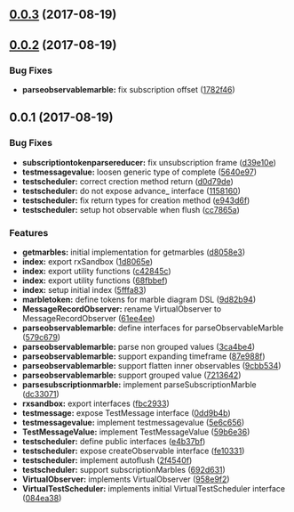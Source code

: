 <a name="0.0.3"></a>
## [0.0.3](https://github.com/kwonoj/rx-sandbox/compare/v0.0.2...v0.0.3) (2017-08-19)



<a name="0.0.2"></a>
## [0.0.2](https://github.com/kwonoj/rx-sandbox/compare/v0.0.1...v0.0.2) (2017-08-19)


### Bug Fixes

* **parseobservablemarble:** fix subscription offset ([1782f46](https://github.com/kwonoj/rx-sandbox/commit/1782f46))



<a name="0.0.1"></a>
## 0.0.1 (2017-08-19)


### Bug Fixes

* **subscriptiontokenparsereducer:** fix unsubscription frame ([d39e10e](https://github.com/kwonoj/rx-sandbox/commit/d39e10e))
* **testmessagevalue:** loosen generic type of complete ([5640e97](https://github.com/kwonoj/rx-sandbox/commit/5640e97))
* **testscheduler:** correct crection method return ([d0d79de](https://github.com/kwonoj/rx-sandbox/commit/d0d79de))
* **testscheduler:** do not expose advance_ interface ([1158160](https://github.com/kwonoj/rx-sandbox/commit/1158160))
* **testscheduler:** fix return types for creation method ([e943d6f](https://github.com/kwonoj/rx-sandbox/commit/e943d6f))
* **testscheduler:** setup hot observable when flush ([cc7865a](https://github.com/kwonoj/rx-sandbox/commit/cc7865a))


### Features

* **getmarbles:** initial implementation for getmarbles ([d8058e3](https://github.com/kwonoj/rx-sandbox/commit/d8058e3))
* **index:** export rxSandbox ([1d8065e](https://github.com/kwonoj/rx-sandbox/commit/1d8065e))
* **index:** export utility functions ([c42845c](https://github.com/kwonoj/rx-sandbox/commit/c42845c))
* **index:** export utility functions ([68fbbef](https://github.com/kwonoj/rx-sandbox/commit/68fbbef))
* **index:** setup initial index ([5fffa83](https://github.com/kwonoj/rx-sandbox/commit/5fffa83))
* **marbletoken:** define tokens for marble diagram DSL ([9d82b94](https://github.com/kwonoj/rx-sandbox/commit/9d82b94))
* **MessageRecordObserver:** rename VirtualObserver to MessageRecordObserver ([61ee4ee](https://github.com/kwonoj/rx-sandbox/commit/61ee4ee))
* **parseobservablemarble:** define interfaces for parseObservableMarble ([579c679](https://github.com/kwonoj/rx-sandbox/commit/579c679))
* **parseobservablemarble:** parse non grouped values ([3ca4be4](https://github.com/kwonoj/rx-sandbox/commit/3ca4be4))
* **parseobservablemarble:** support expanding timeframe ([87e988f](https://github.com/kwonoj/rx-sandbox/commit/87e988f))
* **parseobservablemarble:** support flatten inner observables ([9cbb534](https://github.com/kwonoj/rx-sandbox/commit/9cbb534))
* **parseobservablemarble:** support grouped value ([7213642](https://github.com/kwonoj/rx-sandbox/commit/7213642))
* **parsesubscriptionmarble:** implement parseSubscriptionMarble ([dc33071](https://github.com/kwonoj/rx-sandbox/commit/dc33071))
* **rxsandbox:** export interfaces ([fbc2933](https://github.com/kwonoj/rx-sandbox/commit/fbc2933))
* **testmessage:** expose TestMessage interface ([0dd9b4b](https://github.com/kwonoj/rx-sandbox/commit/0dd9b4b))
* **testmessagevalue:** implement testmessagevalue ([5e6c656](https://github.com/kwonoj/rx-sandbox/commit/5e6c656))
* **TestMessageValue:** implement TestMessageValue ([59b6e36](https://github.com/kwonoj/rx-sandbox/commit/59b6e36))
* **testscheduler:** define public interfaces ([e4b37bf](https://github.com/kwonoj/rx-sandbox/commit/e4b37bf))
* **testscheduler:** expose createObservable interface ([fe10331](https://github.com/kwonoj/rx-sandbox/commit/fe10331))
* **testscheduler:** implement autoflush ([2f4540f](https://github.com/kwonoj/rx-sandbox/commit/2f4540f))
* **testscheduler:** support subscriptionMarbles ([692d631](https://github.com/kwonoj/rx-sandbox/commit/692d631))
* **VirtualObserver:** implements VirtualObserver ([958e9f2](https://github.com/kwonoj/rx-sandbox/commit/958e9f2))
* **VirtualTestScheduler:** implements initial VirtualTestScheduler interface ([084ea38](https://github.com/kwonoj/rx-sandbox/commit/084ea38))



